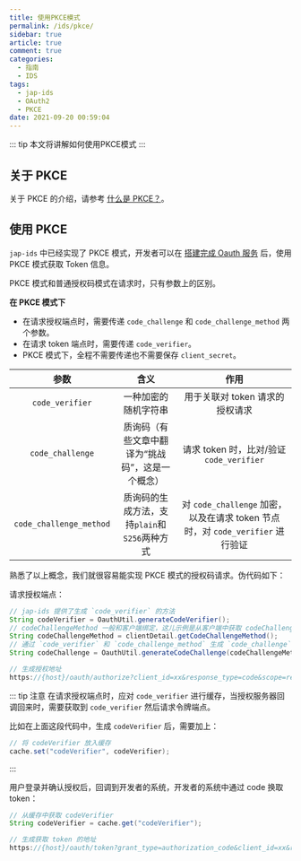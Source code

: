 ```yaml
---
title: 使用PKCE模式
permalink: /ids/pkce/
sidebar: true
article: true
comment: true
categories: 
  - 指南
  - IDS
tags: 
  - jap-ids
  - OAuth2
  - PKCE
date: 2021-09-20 00:59:04
---
```


::: tip
本文将讲解如何使用PKCE模式
:::

## 关于 PKCE

关于 PKCE 的介绍，请参考 [什么是 PKCE？](https://discuss.justauth.plus/d/7-shi-yao-shi-pkce)。

## 使用 PKCE

`jap-ids` 中已经实现了 PKCE 模式，开发者可以在 [搭建完成 Oauth 服务](/ids/quickstart) 后，使用 PKCE 模式获取 Token 信息。

PKCE 模式和普通授权码模式在请求时，只有参数上的区别。

**在 PKCE 模式下**
- 在请求授权端点时，需要传递 `code_challenge` 和 `code_challenge_method` 两个参数。
- 在请求 token 端点时，需要传递 `code_verifier`。
- PKCE 模式下，全程不需要传递也不需要保存 `client_secret`。

| 参数  | 含义 | 作用 |
| :------------: | :------------: | :------------: |
| `code_verifier` | 一种加密的随机字符串 | 用于关联对 token 请求的授权请求 |
| `code_challenge` | 质询码（有些文章中翻译为“挑战码”，这是一个概念） | 请求 token 时，比对/验证 `code_verifier` |
| `code_challenge_method` | 质询码的生成方法，支持`plain`和`S256`两种方式 | 对 `code_challenge` 加密，以及在请求 token 节点时，对 `code_verifier` 进行验证 |


熟悉了以上概念，我们就很容易能实现 PKCE 模式的授权码请求。伪代码如下：

请求授权端点：

```java
// jap-ids 提供了生成 `code_verifier` 的方法
String codeVerifier = OauthUtil.generateCodeVerifier();
// codeChallengeMethod 一般和客户端绑定，这儿示例是从客户端中获取 codeChallengeMethod
String codeChallengeMethod = clientDetail.getCodeChallengeMethod();
// 通过 `code_verifier` 和 `code_challenge_method` 生成 `code_challenge`
String codeChallenge = OauthUtil.generateCodeChallenge(codeChallengeMethod, codeVerifier);

// 生成授权地址
https://{host}/oauth/authorize?client_id=xx&response_type=code&scope=read&redirect_uri=xx&state=xx&code_challenge=xx&code_challenge_method=xx
```

::: tip 注意
在请求授权端点时，应对 `code_verifier` 进行缓存，当授权服务器回调回来时，需要获取到 `code_verifier` 然后请求令牌端点。

比如在上面这段代码中，生成 `codeVerifier` 后，需要加上：
```java
// 将 codeVerifier 放入缓存
cache.set("codeVerifier", codeVerifier);
```
:::

用户登录并确认授权后，回调到开发者的系统，开发者的系统中通过 code 换取 token：

```java
// 从缓存中获取 codeVerifier
String codeVerifier = cache.get("codeVerifier");

// 生成获取 token 的地址
https://{host}/oauth/token?grant_type=authorization_code&client_id=xx&redirect_uri=xx&code=xx&code_verifier=xx
```



